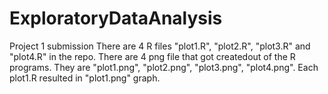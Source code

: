 # ExploratoryDataAnalysis
Project 1 submission
There are 4 R files "plot1.R", "plot2.R", "plot3.R" and "plot4.R" in the repo.
There are 4 png file that got createdout of the R programs. They are
"plot1.png", "plot2.png", "plot3.png", "plot4.png". Each plot1.R resulted in "plot1.png"
graph.
